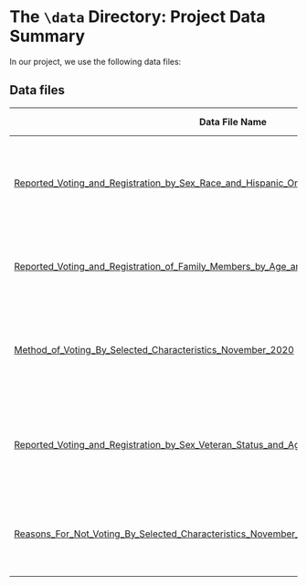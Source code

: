 # The `\data` Directory: Project Data Summary 

In our project, we use the following data files:

## Data files
|Data File Name | Brief Description|
|---------------| -----------------|
|[Reported_Voting_and_Registration_by_Sex_Race_and_Hispanic_Origin_for_States_November_2020](./Reported_Voting_and_Registration_by_Sex_Race_and_Hispanic_Origin_for_States_November_2020.csv) | This file contains data on sex, race, and Hispanic origin for states. (See report for details.)
|[Reported_Voting_and_Registration_of_Family_Members_by_Age_and_Family_Income_November_2020](./Reported_Voting_and_Registration_of_Family_Members_by_Age_and_Family_Income_November_2020.csv) | This file contains data on family, age, and income. (See report for details.)
|[Method_of_Voting_By_Selected_Characteristics_November_2020](./Method_of_Voting_By_Selected_Characteristics_November_2020.csv) | This file contains data on method of voting and select characteristics. (See report for details.)
|[Reported_Voting_and_Registration_by_Sex_Veteran_Status_and_Age_November_2020](./Reported_Voting_and_Registration_by_Sex_Veteran_Status_and_Age_November_2020.csv) | This file contains data on voting and registration by sex, age, and veteran status. (See report for details.)
|[Reasons_For_Not_Voting_By_Selected_Characteristics_November_2020](./Reasons_For_Not_Voting_By_Selected_Characteristics_November_2020.csv) | This file contains data on not voting by select characteristics. (See report for details.)
